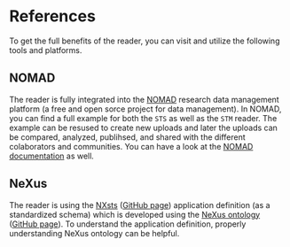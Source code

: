 # References
To get the full benefits of the reader, you can visit and utilize the following tools and platforms. 

## NOMAD
The reader is fully integrated into the [NOMAD](https://nomad-lab.eu/prod/v1/gui/about/information) research data management platform (a free and open sorce project for data management). In NOMAD, you can find a full example for both the `STS` as well as the `STM` reader. The example can be resused to create new uploads and later the uploads can be compared, analyzed, publihsed, and shared with the different colaborators and communities. You can have a look at the [NOMAD documentation](https://nomad-lab.eu/prod/v1/util/docs/index.html) as well.

## NeXus
The reader is using the [NXsts](https://fairmat-nfdi.github.io/nexus_definitions/classes/contributed_definitions/NXsts.html#nxsts) ([GitHub page](https://github.com/FAIRmat-NFDI/nexus_definitions/blob/fairmat/contributed_definitions/NXsts.nxdl.xml)) application definition (as a standardized schema) which is developed using the [NeXus ontology](https://www.nexusformat.org/) ([GitHub page](https://github.com/FAIRmat-NFDI/nexus_definitions/tree/fairmat)). To understand the application definition, properly understanding NeXus ontology can be helpful.

